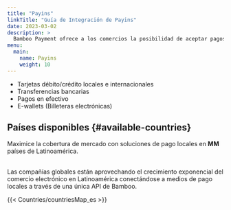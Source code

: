 ```yaml
---
title: "Payins"
linkTitle: "Guía de Integración de Payins"
date: 2023-03-02
description: >
  Bamboo Payment ofrece a los comercios la posibilidad de aceptar pagos soportando todos los medios de pago disponibles en cada país.
menu:
  main:
    name: Payins
    weight: 10     
---
```


* Tarjetas débito/crédito locales e internacionales
* Transferencias bancarias
* Pagos en efectivo
* E-wallets (Billeteras electrónicas)


## Países disponibles {#available-countries}
<div id="countries">Maximice la cobertura de mercado con soluciones de pago locales en <strong>MM</strong> países de Latinoamérica.</div><br>

Las compañías globales están aprovechando el crecimiento exponencial del comercio electrónico en Latinoamérica conectándose a medios de pago locales a través de una única API de Bamboo.

 {{< Countries/countriesMap_es >}}

 <script>
  window.onload = function() {
    document.getElementById('countries').innerHTML = document.getElementById('countries').innerHTML.replace('MM', document.getElementsByClassName('map-point').length);
  }
</script>